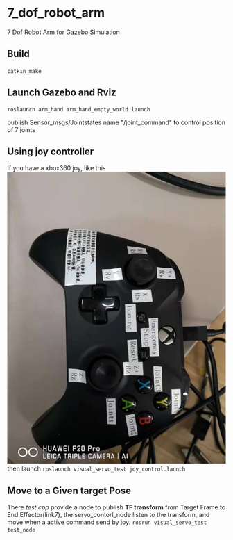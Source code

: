 # 7_dof_robot_arm
7 Dof Robot Arm for Gazebo Simulation
## Build
`catkin_make`
## Launch Gazebo and Rviz
~~~
roslaunch arm_hand arm_hand_empty_world.launch
~~~
publish Sensor_msgs/Jointstates name "/joint_command" to control position of 7 joints
## Using joy controller
If you have a xbox360 joy,  like this  ![xbox360](docs/xbox360.jpeg)
 then launch
`roslaunch visual_servo_test joy_control.launch`
## Move to a Given target Pose
There *test.cpp* provide a node to publish **TF transform** from Target Frame to End Effector(link7), the servo_contorl_node listen to the transform, and move when a active command send by joy.
`rosrun visual_servo_test test_node`
